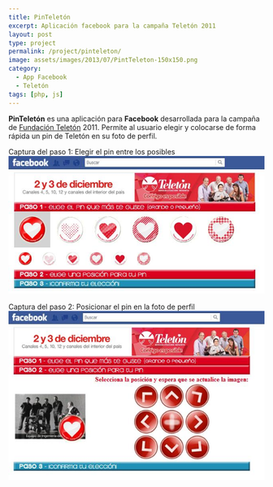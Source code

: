 ```yaml
---
title: PinTeletón
excerpt: Aplicación facebook para la campaña Teletón 2011
layout: post
type: project
permalink: /project/pinteleton/
image: assets/images/2013/07/PintTeleton-150x150.png
category:
  - App Facebook
  - Teletón
tags: [php, js]
---
```

**PinTeletón** es una aplicación para **Facebook** desarrollada para la campaña de [Fundación Teletón]("http://www.teleton.org.uy) 2011. Permite al usuario elegir y colocarse de forma rápida un pin de Teletón en su foto de perfil.

Captura del paso 1: Elegir el pin entre los posibles
![Elegir el pin entre los posibles](/assets/images/2011/12/pinteleton1.jpg)

Captura del paso 2: Posicionar el pin en la foto de perfil
![Posicionar el pin en la foto de perfil](/assets/images/2011/12/pinteleton2.jpg)
